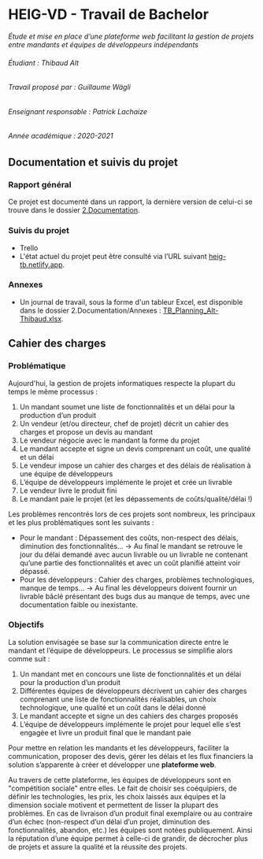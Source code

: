 # HEIG-VD - Travail de Bachelor

_Étude et mise en place d’une plateforme web facilitant la gestion de projets entre mandants et équipes de développeurs indépendants_

###### Étudiant : _Thibaud Alt_
###### Travail proposé par : _Guillaume Wägli_
###### Enseignant responsable : _Patrick Lachaize_
###### Année académique : _2020-2021_

## Documentation et suivis du projet

### Rapport général
Ce projet est documenté dans un rapport, la dernière version de celui-ci se trouve dans le dossier [2.Documentation](/2.Documentation).

### Suivis du projet
 - Trello
 - L'état actuel du projet peut être consulté via l’URL suivant [heig-tb.netlify.app](https://heig-tb.netlify.app/).

### Annexes
 - Un journal de travail, sous la forme d'un tableur Excel, est disponible dans le dossier 2.Documentation/Annexes : [TB_Planning_Alt-Thibaud.xlsx](/2.Documentation/Annexes/TB_Planning_Alt-Thibaud.xlsx).

## Cahier des charges

### Problématique

Aujourd'hui, la gestion de projets informatiques respecte la plupart du temps le même processus :
1.	Un mandant soumet une liste de fonctionnalités et un délai pour la production d’un produit
2.	Un vendeur (et/ou directeur, chef de projet) décrit un cahier des charges et propose un devis au mandant
3.	Le vendeur négocie avec le mandant la forme du projet
4.	Le mandant accepte et signe un devis comprenant un coût, une qualité et un délai
5.	Le vendeur impose un cahier des charges et des délais de réalisation à une équipe de développeurs
6.	L’équipe de développeurs implémente le projet et crée un livrable
7.	Le vendeur livre le produit fini
8.	Le mandant paie le projet (et les dépassements de coûts/qualité/délai !)

Les problèmes rencontrés lors de ces projets sont nombreux, les principaux et les plus problématiques sont les suivants :
- Pour le mandant : Dépassement des coûts, non-respect des délais, diminution des fonctionnalités…
→ Au final le mandant se retrouve le jour du délai demandé avec aucun livrable ou un livrable ne contenant qu’une partie des fonctionnalités et avec un coût planifié atteint voir dépassé.
- Pour les développeurs : Cahier des charges, problèmes technologiques, manque de temps…
→ Au final les développeurs doivent fournir un livrable bâclé présentant des bugs dus au manque de temps, avec une documentation faible ou inexistante.

### Objectifs

La solution envisagée se base sur la communication directe entre le mandant et l’équipe de développeurs. Le processus se simplifie alors comme suit :
1.	Un mandant met en concours une liste de fonctionnalités et un délai pour la production d’un produit
2.	Différentes équipes de développeurs décrivent un cahier des charges comprenant une liste de fonctionnalités réalisables, un choix technologique, une qualité et un coût dans le délai donné
3.	Le mandant accepte et signe un des cahiers des charges proposés
4.	L’équipe de développeurs implémente le projet pour lequel elle s’est engagée et livre un produit final que le mandant paie

Pour mettre en relation les mandants et les développeurs, faciliter la communication, proposer des devis, gérer les délais et les flux financiers la solution s’apparente à créer et développer une **plateforme web**.

Au travers de cette plateforme, les équipes de développeurs sont en "compétition sociale" entre elles. Le fait de choisir ses coéquipiers, de définir les technologies, les prix, les choix laissés aux équipes et la dimension sociale motivent et permettent de lisser la plupart des problèmes.
En cas de livraison d’un produit final exemplaire ou au contraire d’un échec (non-respect d’un délai d’un projet, diminution des fonctionnalités, abandon, etc.) les équipes sont notées publiquement. Ainsi la réputation d’une équipe permet à celle-ci de grandir, de décrocher plus de projets et assure la qualité et la réussite des projets.

